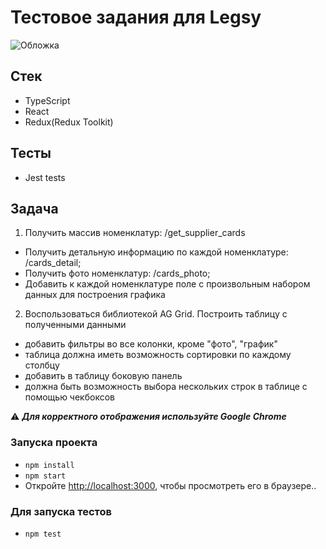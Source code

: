 # Тестовое задания для Legsy
![Обложка](https://user-images.githubusercontent.com/69466179/233071827-c1c43e62-3fe8-4f35-b3ac-85aed7592b4a.png)

## Стек
- TypeScript
- React
- Redux(Redux Toolkit)

## Тесты
- Jest tests

## Задача
1. Получить массив номенклатур: /get_supplier_cards 
- Получить детальную информацию по каждой номенклатуре: /cards_detail; 
- Получить фото номенклатур: /cards_photo;
- Добавить к каждой номенклатуре поле c произвольным набором данных для построения
графика
2. Воспользоваться библиотекой AG Grid. Построить таблицу с
   полученными данными
- добавить фильтры во все колонки, кроме "фото", "график"
- таблица должна иметь возможность сортировки по каждому столбцу
- добавить в таблицу боковую панель
- должна быть возможность выбора нескольких строк в таблице с помощью чекбоксов

⚠️ ***Для корректного отображения используйте Google Chrome***

###  Запуска проекта
- `npm install`
- `npm start`
- Откройте [http://localhost:3000](http://localhost:3000), чтобы просмотреть его в браузере..


### Для запуска тестов
- `npm test`
